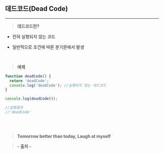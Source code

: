 ## 데드코드(Dead Code)

---

> **데드코드란?**

- 전혀 실행되지 않는 코드

- 일반적으로 조건에 따른 분기문에서 발생

<br>

> **예제**

```javascript
function deadCode() {
  return 'deadCode';
  console.log('deadCode'); //실행되지 않는 데드코드
}

console.log(deadCode());

//실행결과
//'deadCode'
```

<br><br>

> **Tomorrow better than today, Laugh at myself**

> **- 출처 -**
